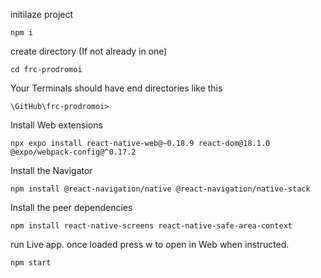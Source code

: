 initilaze project

    npm i    

create directory (If not already in one)

    cd frc-prodromoi

Your Terminals should have end directories like this 

    \GitHub\frc-prodromoi>

Install Web extensions

    npx expo install react-native-web@~0.18.9 react-dom@18.1.0 @expo/webpack-config@^0.17.2

Install the Navigator 

    npm install @react-navigation/native @react-navigation/native-stack

Install the peer dependencies

    npm install react-native-screens react-native-safe-area-context

run Live app. once loaded press w to open in Web when instructed.

    npm start

